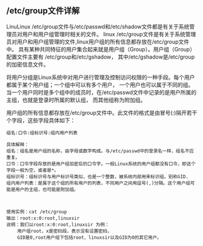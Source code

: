 ## /etc/group文件详解

LinuLinux /etc/group文件与/etc/passwd和/etc/shadow文件都是有关于系统管理员对用户和用户组管理时相关的文件。
linux /etc/group文件是有关于系统管理员对用户和用户组管理的文件,linux用户组的所有信息都存放在/etc/group文件中。
具有某种共同特征的用户集合起来就是用户组（Group）。用户组（Group）配置文件主要有 /etc/group和/etc/gshadow，
其中/etc/gshadow是/etc/group的加密信息文件。

将用户分组是Linux系统中对用户进行管理及控制访问权限的一种手段。每个用户都属于某个用户组；一个组中可以有多个用户，
一个用户也可以属于不同的组。当一个用户同时是多个组中的成员时，在/etc/passwd文件中记录的是用户所属的主组，也就是登录时所属的默认组，
而其他组称为附加组。

用户组的所有信息都存放在/etc/group文件中。此文件的格式是由冒号(:)隔开若干个字段，这些字段具体如下：

    组名:口令:组标识号:组内用户列表

    具体解释：
    组名：组名是用户组的名称，由字母或数字构成。与/etc/passwd中的登录名一样，组名不应重复。
    口令：口令字段存放的是用户组加密后的口令字。一般Linux系统的用户组都没有口令，即这个字段一般为空，或者是*。
    组标识号：组标识号与用户标识号类似，也是一个整数，被系统内部用来标识组。别称GID.
    组内用户列表：是属于这个组的所有用户的列表，不同用户之间用逗号(,)分隔。这个用户组可能是用户的主组，也可能是附加组。



    使用实例：cat /etc/group
    输出：root:x:0:root,linuxsir
    说明：我们以root:x:0:root,linuxsir 为例：
        用户组root，x是密码段，表示没有设置密码，
        GID是0,root用户组下包括root、linuxsir以及GID为0的其它用户。